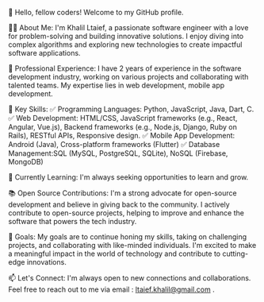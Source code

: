 👋 Hello, fellow coders! Welcome to my GitHub profile.

👨‍💻 About Me:
I'm Khalil Ltaief, a passionate software engineer with a love for problem-solving and building innovative solutions. I enjoy diving into complex algorithms and exploring new technologies to create impactful software applications.

💼 Professional Experience:
I have 2 years of experience in the software development industry, working on various projects and collaborating with talented teams. My expertise lies in web development, mobile app development.

🚀 Key Skills:
✅ Programming Languages: Python, JavaScript, Java, Dart, C.
✅ Web Development: HTML/CSS, JavaScript frameworks (e.g., React, Angular, Vue.js), Backend frameworks (e.g., Node.js, Django, Ruby on Rails), RESTful APIs, Responsive design.
✅ Mobile App Development: Android (Java), Cross-platform frameworks (Flutter)
✅ Database Management:SQL (MySQL, PostgreSQL, SQLite), NoSQL (Firebase, MongoDB)

🌱 Currently Learning:
I'm always seeking opportunities to learn and grow.

📚 Open Source Contributions:
I'm a strong advocate for open-source development and believe in giving back to the community. I actively contribute to open-source projects, helping to improve and enhance the software that powers the tech industry.

🎯 Goals:
My goals are to continue honing my skills, taking on challenging projects, and collaborating with like-minded individuals. I'm excited to make a meaningful impact in the world of technology and contribute to cutting-edge innovations.

📫 Let's Connect:
I'm always open to new connections and collaborations. Feel free to reach out to me via email : ltaief.khalil@gmail.com .
